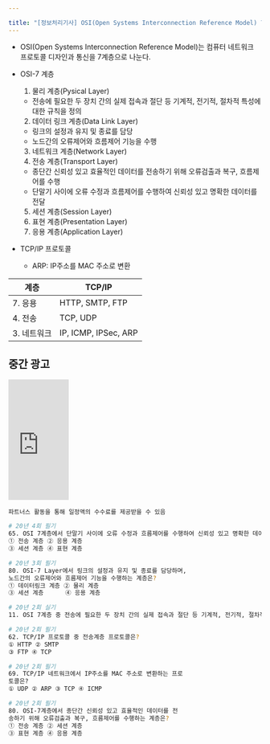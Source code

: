 ```yaml
---

title: "[정보처리기사] OSI(Open Systems Interconnection Reference Model) 7 계층"
---
```


- OSI(Open Systems Interconnection Reference Model)는 컴퓨터 네트워크 프로토콜 디자인과 통신을 7계층으로 나눈다.
- OSI-7 계층
  1. 물리 계층(Pysical Layer)
    - 전송에 필요한 두 장치 간의 실제 접속과 절단 등 기계적, 전기적, 절차적 특성에 대한 규칙을 정의
  2. 데이터 링크 계층(Data Link Layer)
    - 링크의 설정과 유지 및 종료를 담당
    - 노드간의 오류제어와 흐름제어 기능을 수행
  3. 네트워크 계층(Network Layer)
  4. 전송 계층(Transport Layer)
    - 종단간 신뢰성 있고 효율적인 데이터를 전송하기 위해 오류검출과 복구, 흐름제어를 수행
    - 단말기 사이에 오류 수정과 흐름제어를 수행하여 신뢰성 있고 명확한 데이터를 전달
  5. 세션 계층(Session Layer)
  6. 표현 계층(Presentation Layer)
  7. 응용 계층(Application Layer)

- TCP/IP 프로토콜
  - ARP: IP주소를 MAC 주소로 변환

| 계층        | TCP/IP |
|-------------|--------|
| 7. 응용     | HTTP, SMTP, FTP |
| 4. 전송     | TCP, UDP |
| 3. 네트워크 | IP, ICMP, IPSec, ARP |

## 중간 광고
<iframe src="https://coupa.ng/bT5WRy" width="120" height="240" frameborder="0" scrolling="no" referrerpolicy="unsafe-url"></iframe>

`파트너스 활동을 통해 일정액의 수수료를 제공받을 수 있음`

```bash
# 20년 4회 필기
65. OSI 7계층에서 단말기 사이에 오류 수정과 흐름제어를 수행하여 신뢰성 있고 명확한 데이터를 전달하는 계층은?
① 전송 계층 ② 응용 계층
③ 세션 계층 ④ 표현 계층
```

```bash
# 20년 3회 필기
80. OSI-7 Layer에서 링크의 설정과 유지 및 종료를 담당하며,
노드간의 오류제어와 흐름제어 기능을 수행하는 계층은?
① 데이터링크 계층 ② 물리 계층
③ 세션 계층      ④ 응용 계층
```

```bash
# 20년 2회 실기
11. OSI 7계층 중 전송에 필요한 두 장치 간의 실제 접속과 절단 등 기계적, 전기적, 절차적 특성에 대한 규칙을 정의하는 계층은 어디인가?
```

```bash
# 20년 2회 필기
62. TCP/IP 프로토콜 중 전송계층 프로토콜은?
① HTTP ② SMTP
③ FTP ④ TCP
```

```bash
# 20년 2회 필기
69. TCP/IP 네트워크에서 IP주소를 MAC 주소로 변환하는 프로
토콜은?
① UDP ② ARP ③ TCP ④ ICMP
```

```bash
# 20년 2회 필기
80. OSI-7계층에서 종단간 신뢰성 있고 효율적인 데이터를 전
송하기 위해 오류검출과 복구, 흐름제어를 수행하는 계층은?
① 전송 계층 ② 세션 계층
③ 표현 계층 ④ 응용 계층
```
